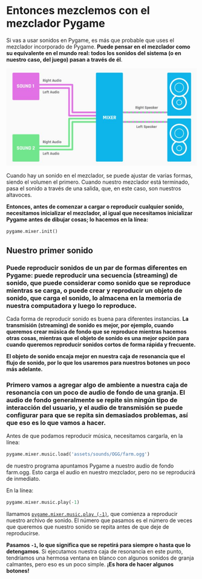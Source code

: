 # Entonces mezclemos con el mezclador Pygame

Si vas a usar sonidos en Pygame, es más que probable que uses el mezclador incorporado de Pygame. **Puede pensar en el mezclador como su equivalente en el mundo real: todos los sonidos del sistema (o en nuestro caso, del juego) pasan a través de él**. 

![](https://github.com/Ezzzzzzzzzzzzzz/Taller_PyG/blob/master/PracticasPyG/Practica5/Mezclador.JPG)

Cuando hay un sonido en el mezclador, se puede ajustar de varias formas, siendo el volumen el primero. Cuando nuestro mezclador está terminado, pasa el sonido a través de una salida, que, en este caso, son nuestros altavoces. 

**Entonces, antes de comenzar a cargar o reproducir cualquier sonido, necesitamos inicializar el mezclador, al igual que necesitamos inicializar Pygame antes de dibujar cosas; lo hacemos en la línea:**

```python
pygame.mixer.init()
```
## Nuestro primer sonido

### Puede reproducir sonidos de un par de formas diferentes en Pygame: puede reproducir una secuencia (streaming) de sonido, que puede considerar como sonido que se reproduce mientras se carga, o puede crear y reproducir un objeto de sonido, que carga el sonido, lo almacena en la memoria de nuestra computadora y luego lo reproduce.

Cada forma de reproducir sonido es buena para diferentes instancias. **La transmisión (streaming) de sonido es mejor, por ejemplo, cuando queremos crear música de fondo que se reproduce mientras hacemos otras cosas, mientras que el objeto de sonido es una mejor opción para cuando queremos reproducir sonidos cortos de forma rápida y frecuente.**

**El objeto de sonido encaja mejor en nuestra caja de resonancia que el flujo de sonido, por lo que los usaremos para nuestros botones un poco más adelante.** 

### Primero vamos a agregar algo de ambiente a nuestra caja de resonancia con un poco de audio de fondo de una granja. El audio de fondo generalmente se repite sin ningún tipo de interacción del usuario, y el audio de transmisión se puede configurar para que se repita sin demasiados problemas, así que eso es lo que vamos a hacer.

Antes de que podamos reproducir música, necesitamos cargarla, en la línea:
```python
pygame.mixer.music.load('assets/sounds/OGG/farm.ogg')
```
de nuestro programa apuntamos Pygame a nuestro audio de fondo farm.ogg. Esto carga el audio en nuestro mezclador, pero no se reproducirá de inmediato. 

En la línea:
```python
pygame.mixer.music.play(-1)
```
llamamos [`pygame.mixer.music.play (-1)`](https://www.pygame.org/docs/ref/music.html?highlight=play#pygame.mixer.music.play), que comienza a reproducir nuestro archivo de sonido. El número que pasamos es el número de veces que queremos que nuestro sonido se repita antes de que deje de reproducirse. 

**Pasamos `-1`, lo que significa que se repetirá para siempre o hasta que lo detengamos**. Si ejecutamos nuestra caja de resonancia en este punto, tendríamos una hermosa ventana en blanco con algunos sonidos de granja calmantes, pero eso es un poco simple. **¡Es hora de hacer algunos botones!**
<!--stackedit_data:
eyJoaXN0b3J5IjpbMTExMTY1MDk1MSw5NjgyMzc5NDYsNjUxNz
I4OTM3XX0=
-->